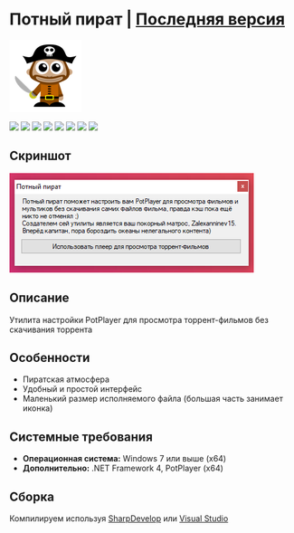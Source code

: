 # Потный пират | [Последняя версия](https://github.com/Zalexanninev15/PotPirate-Utility/releases/latest)

![](https://github.com/Zalexanninev15/PotPirate-Utility/blob/main/logo.png?raw=true)

[![](https://img.shields.io/badge/OS-Windows_(x64)-informational?logo=windows)](https://github.com/Zalexanninev15/PotPirate-Utility)
[![](https://img.shields.io/badge/.NET-Framework_4-4E2ACD.svg)](https://dotnet.microsoft.com/download/dotnet-framework/net40)
[![](https://img.shields.io/github/v/release/Zalexanninev15/PotPirate-Utility)](https://github.com/Zalexanninev15/PotPirate-Utility/releases/latest)
[![](https://img.shields.io/github/downloads/Zalexanninev15/PotPirate-Utility/total.svg)](https://github.com/Zalexanninev15/PotPirate-Utility/releases)
[![](https://img.shields.io/github/last-commit/Zalexanninev15/PotPirate-Utility)](https://github.com/Zalexanninev15/PotPirate-Utility/commits/main)
[![](https://img.shields.io/github/stars/Zalexanninev15/PotPirate-Utility.svg)](https://github.com/Zalexanninev15/PotPirate-Utility/stargazers)
[![](https://img.shields.io/badge/license-GPLv3-ligthgreen.svg)](LICENSE)
[![](https://img.shields.io/badge/donate-Buy_Me_a_Coffee-F94400.svg)](https://zalexanninev15.jimdofree.com/buy-me-a-coffee)

## Скриншот

![](https://github.com/Zalexanninev15/PotPirate-Utility/blob/main/screenshot.png?raw=true)

## Описание

Утилита настройки PotPlayer для просмотра торрент-фильмов без скачивания торрента

## Особенности

* Пиратская атмосфера
* Удобный и простой интерфейс
* Маленький размер исполняемого файла (большая часть занимает иконка)

## Системные требования

* **Операционная система:** Windows 7 или выше (x64)
* **Дополнительно:** .NET Framework 4, PotPlayer (x64)

## Сборка

Компилируем используя [SharpDevelop](https://sourceforge.net/projects/sharpdevelop) или [Visual Studio](https://visualstudio.microsoft.com/vs)
